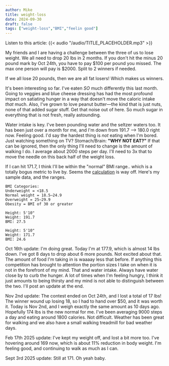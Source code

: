 ```yaml
---
author: Mike
title: weight-loss
date: 2024-09-30
draft: false
tags: ["weight-loss","BMI","feelin good"]
---
```


Listen to this article:
{{< audio "/audio/TITLE_PLACEHOLDER.mp3" >}}<br>

My friends and I are having a challenge between the three of us to lose weight. We all need to drop 20 lbs in 2 months. If you don't hit the minus 20 pound mark by Oct 24th, you have to pay $100 per pound you missed. The max one person will pay is $2000. Split to 2 winners if needed. 

If we all lose 20 pounds, then we are all fat losers! Which makes us winners.

It's been interesting so far. I've eaten _SO_ much differently this last month. Going to veggies and blue cheese dressing has had the most profound impact on satiating hunger in a way that doesn't move the caloric intake _that_ much. Also, I've grown to love peanut butter—the kind that is just nuts, none of that added sugar stuff. Get that noise out of here. So much sugar in everything that is not fresh, really astounding.

Water intake is key. I've been pounding water and the seltzer waters too. It has been just over a month for me, and I'm down from 191.7 --> 180.0 right now. Feeling good. I'd say the hardest thing is _not_ eating when I'm bored. Just watching something on TV? Stomach/Brain: **"WHY NOT EAT?"** If that can be ignored, then the only thing I'll need to change is the amount of walking I do. I average about 2000 steps per day. I'll need to 3x that to move the needle on this back half of the weight loss.

If I can hit 171.7, I think I'll be within the "normal" BMI range.. which is a totally bogus metric to live by. Seems the [calculation](https://www.nhlbi.nih.gov/health/educational/lose_wt/BMI/bmicalc.htm) is way off. Here's my sample data, and the ranges.

```
BMI Categories:
Underweight = <18.5
Normal weight = 18.5–24.9
Overweight = 25–29.9
Obesity = BMI of 30 or greater

Height: 5'10"
Weight: 191.7
BMI: 27.5

Height: 5'10"
Weight: 171.7
BMI: 24.6
```
Oct 16th update: I'm doing great. Today I'm at 177.9, which is almost 14 lbs down. I've got 8 days to drop about 6 more pounds. Not excited about that. The amount of food I'm taking in is waaaay less that before. If anything this competition has brought to attention the portion sizes I take on when it is not in the forefront of my mind. That and water intake. Always have water close by to curb the hunger. A lot of times when I'm feeling hungry, I think it just amounts to being thirsty and my mind is not able to distinguish between the two. I'll post an update at the end.

Nov 2nd update: The contest ended on Oct 24th, and I lost a total of 17 lbs! The winner wound up losing 18, so I had to hand over $50, and it was worth it. Today is Nov 2nd, and I weigh exactly the same amount as 10 days ago. Hopefully 174 lbs is the new normal for me. I've been averaging 9000 steps a day and eating around 1800 calories. Not difficult. Weather has been great for walking and we also have a small walking treadmill for bad weather days.

Feb 17th 2025 update: I've kept my weight off, and lost a bit more too. I've hovering around 169 now, which is about 11% reduction in body weight. I'm feeling good, and continuing to walk as much as I can. 

Sept 3rd 2025 update: Still at 171. Oh yeah baby.